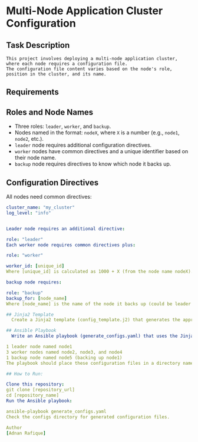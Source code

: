 # Multi-Node Application Cluster Configuration

## Task Description

    This project involves deploying a multi-node application cluster, where each node requires a configuration file.
    The configuration file content varies based on the node's role, position in the cluster, and its name.

## Requirements
## Roles and Node Names

- Three roles: `leader`, `worker`, and `backup`.
- Nodes named in the format: `nodeX`, where `X` is a number (e.g., `node1`, `node2`, etc.).
- `leader` node requires additional configuration directives.
- `worker` nodes have common directives and a unique identifier based on their node name.
- `backup` node requires directives to know which node it backs up.

## Configuration Directives

All nodes need common directives:

```yaml
cluster_name: "my_cluster"
log_level: "info"


Leader node requires an additional directive:

role: "leader"
Each worker node requires common directives plus:

role: "worker"

worker_id: [unique_id]
Where [unique_id] is calculated as 1000 + X (from the node name nodeX).

backup node requires:

role: "backup"
backup_for: [node_name]
Where [node_name] is the name of the node it backs up (could be leader or any worker).

## Jinja2 Template
  Create a Jinja2 template (config_template.j2) that generates the appropriate configuration for any node type. Utilize advanced Jinja2 features like conditional statements, loops, filters, and string manipulations.

## Ansible Playbook
  Write an Ansible playbook (generate_configs.yaml) that uses the Jinja2 template to generate configuration files for a sample cluster setup:

1 leader node named node1
3 worker nodes named node2, node3, and node4
1 backup node named node5 (backing up node1)
The playbook should place these configuration files in a directory named configs on the Ansible control node, with each file named config_[node_name].conf.

## How to Run:

Clone this repository:
git clone [repository_url]
cd [repository_name]
Run the Ansible playbook:

ansible-playbook generate_configs.yaml
Check the configs directory for generated configuration files.

Author
[Adnan Rafique]
